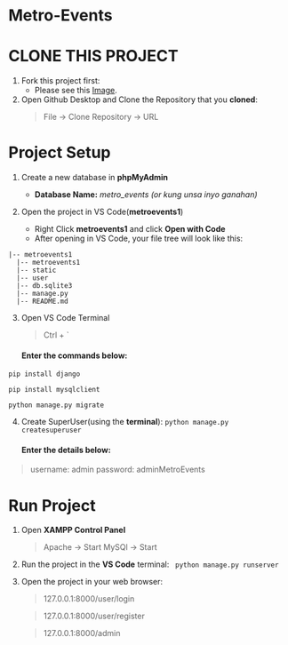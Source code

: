 # Metro-Events

# CLONE THIS PROJECT
1. Fork this project first:
	- Please see this [Image](https://imgur.com/Fd2omst "Image").
2.  Open Github Desktop and Clone the Repository that you **cloned**:
	> File -> Clone Repository -> URL


# Project Setup
1. Create a new database in **phpMyAdmin**
	- **Database Name:** *metro_events (or kung unsa inyo ganahan)*

2. Open the project in VS Code(**metroevents1**)
   - Right Click **metroevents1** and click **Open with Code**
   - After opening in VS Code, your file tree will look like this:
```
|-- metroevents1
  |-- metroevents1
  |-- static
  |-- user
  |-- db.sqlite3
  |-- manage.py
  |-- README.md
```

3. Open VS Code Terminal
	> Ctrl + `

	#### Enter the commands below:
`pip install django`

`pip install mysqlclient`

`python manage.py migrate`

4. Create SuperUser(using the **terminal**):
`python manage.py createsuperuser`

	#### Enter the details below:
>username: admin
>password: adminMetroEvents

# Run Project
1. Open **XAMPP Control Panel**
	>Apache -> Start
	>MySQl -> Start

1. Run the project in the **VS Code** terminal:
	 ` python manage.py runserver`

2. Open the project in your web browser:
	>127.0.0.1:8000/user/login
	
	>127.0.0.1:8000/user/register
	
	>127.0.0.1:8000/admin
